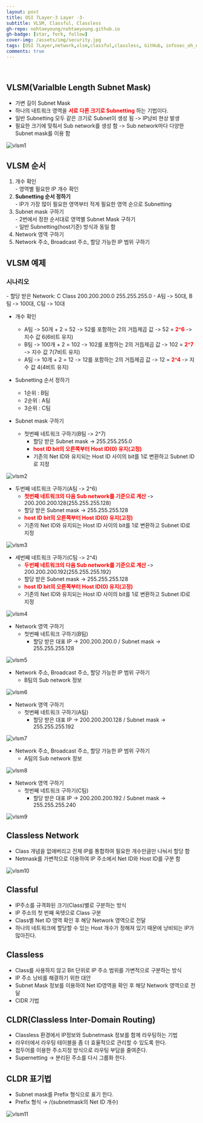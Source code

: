 ```yaml
---
layout: post
title: OSI 7Layer-3 Layer -3-
subtitle: VLSM, Classful, Classless
gh-repo: nohtaeyoung/nohtaeyoung.github.io
gh-badge: [star, fork, follow]
cover-img: /assets/img/security.jpg
tags: [OSI 7Layer,network,vlsm,classful,classless, GitHub, infosec_oh_nohoooooo_tae_young, taeyoung noh]
comments: true
---
```



<br>

## VLSM(Varialble Length Subnet Mask)
- 가변 길이 Subnet Mask
- 하나의 네트워크 영역을 <b style="color:red"> 서로 다른 크기로 Subnetting</b> 하는 기법이다.
- 일반 Subnetting 모두 같은 크기로 Subnet이 생성 됨 -> IP낭비 현상 발생
- 필요한 크기에 맞춰서 Sub network를 생성 함 -> Sub network마다 다양한 Subnet mask를 이용 함

![vlsm1](../assets/img/vlsm1.png)

## VLSM 순서
1. 개수 확인<br> - 영역별 필요한 IP 개수 확인
2. <b sytle=color:red>Subnetting 순서 정하기</b><br> - IP가 가장 많이 필요한 영역부터 적게 필요한 영역 순으로 Subnetting
3. Subnet mask 구하기<br> - 2번에서 정한 순서대로 영역별 Subnet Mask 구하기<br> - 일반 Subnetting(host기준) 방식과 동일 함
4. Network 영역 구하기
5. Network 주소, Broadcast 주소, 할당 가능한 IP 범위 구하기

## VLSM 예제
<h3>시나리오</h3>
  - 할당 받은 Network: C Class 200.200.200.0 255.255.255.0
  - A팀 -> 50대, B팀 -> 100대, C팀 -> 10대

- 개수 확인
  - A팀 -> 50개 + 2 = 52 -> 52를 포함하는 2의 거듭제곱 값 -> 52 = <b style="color:red">2^6</b> -> 지수 값 6(6비트 유지)
  - B팀 -> 100개 + 2 = 102 -> 102를 포함하는 2의 거듭제곱 값 -> 102 = <b style="color:red">2^7</b> -> 지수 값 7(7비트 유지)
  - A팀 -> 10개 + 2 = 12 -> 12를 포함하는 2의 거듭제곱 값 -> 12 = <b style="color:red">2^4</b> -> 지수 값 4(4비트 유지)

- Subnetting 순서 정하기
  - 1순위 : B팀
  - 2순위 : A팀
  - 3순위 : C팀

- Subnet mask 구하기
  - 첫번째 네트워크 구하기(B팀 -> 2^7)
    - 할당 받은 Subnet mask -> 255.255.255.0
    - <b style="color:red">host ID bit의 오른쪽부터 Host ID(0) 유지(고정)</b>
    - 기존의 Net ID와 유지되는 Host ID 사이의 bit를 1로 변환하고 Subnet ID로 지정
  
![vlsm2](../assets/img/vlsm2.png)

  - 두번째 네트워크 구하기(A팀 -> 2^6)
    - <b style="color:red">첫번째 네트워크의 다음 Sub network를 기준으로 계산</b> -> 200.200.200.128(255.255.255.128)
    - 할당 받은 Subnet mask -> 255.255.255.128
    - <b style="color:red">host ID bit의 오른쪽부터 Host ID(0) 유지(고정)</b>
    - 기존의 Net ID와 유지되는 Host ID 사이의 bit를 1로 변환하고 Subnet ID로 지정

![vlsm3](../assets/img/vlsm3.png)

  - 세번째 네트워크 구하기(C팀 -> 2^4)
    - <b style="color:red">두번째 네트워크의 다음 Sub network를 기준으로 계산</b> -> 200.200.200.192(255.255.255.192)
    - 할당 받은 Subnet mask → 255.255.255.128
    - <b style="color:red">host ID bit의 오른쪽부터 Host ID(0) 유지(고정)</b>
    - 기존의 Net ID와 유지되는 Host ID 사이의 bit를 1로 변환하고 Subnet ID로 지정

![vlsm4](../assets/img/vlsm4.png)

- Network 영역 구하기
  - 첫번째 네트워크 구하기(B팀)
    - 할당 받은 대표 IP → 200.200.200.0 / Subnet mask → 255.255.255.128

![vlsm5](../assets/img/vlsm5.png)

- Network 주소, Broadcast 주소, 할당 가능한 IP 범위 구하기
  - B팀의 Sub network 정보

![vlsm6](../assets/img/vlsm6.png)

- Network 영역 구하기
  - 첫번째 네트워크 구하기(A팀)
    - 할당 받은 대표 IP → 200.200.200.128 / Subnet mask → 255.255.255.192

![vlsm7](../assets/img/vlsm7.png)

- Network 주소, Broadcast 주소, 할당 가능한 IP 범위 구하기
  - A팀의 Sub network 정보

![vlsm8](../assets/img/vlsm8.png)

- Network 영역 구하기
  - 첫번째 네트워크 구하기(C팀)
    - 할당 받은 대표 IP → 200.200.200.192 / Subnet mask → 255.255.255.240

![vlsm9](../assets/img/vlsm9.png)

## Classless Network
- Class 개념을 없애버리고 전체 IP를 통합하여 필요한 개수만큼만 나눠서 할당 함
- Netmask를 가변적으로 이용하여 IP 주소에서 Net ID와 Host ID를 구분 함

![vlsm10](../assets/img/vlsm10.png)

## Classful
- IP주소를 규격화된 크기(Class)별로 구분하는 방식
- IP 주소의 첫 번째 옥텟으로 Class 구분
- Class별 Net ID 영역 확인 후 해당 Network 영역으로 전달
- 하나의 네트워크에 할당할 수 있는 Host 개수가 정해져 있기 때문에 낭비되는 IP가 많아진다.

## Classless
- Class를 사용하지 않고 Bit 단위로 IP 주소 범위를 가변적으로 구분하는 방식
- IP 주소 낭비를 해결하기 위한 대안
- Subnet Mask 정보를 이용하여 Net ID영역을 확인 후 해당 Network 영역으로 전달
- CIDR 기법

## CLDR(Classless Inter-Domain Routing)
- Classless 환경에서 IP정보와 Subnetmask 정보를 함께 라우팅하는 기법
- 라우터에서 라우팅 테이블을 좀 더 효율적으로 관리할 수 있도록 한다.
- 접두어를 이용한 주소지정 방식으로 라우팅 부담을 줄여준다.
- Supernetting → 분리된 주소를 다시 그룹화 한다.

## CLDR 표기법
- Subnet mask를 Prefix 형식으로 표기 한다.
- Prefix 형식 → /(subnetmask의 Net ID 개수)

![vlsm11](../assets/img/vlsm11.png)


